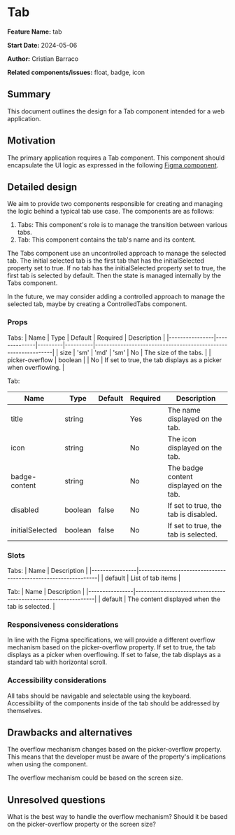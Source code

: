 # Tab

**Feature Name:** tab 

**Start Date:** 2024-05-06

**Author:** Cristian Barraco

**Related components/issues:** float, badge, icon


## Summary

This document outlines the design for a Tab component intended for a web application.

## Motivation

The primary application requires a Tab component. This component should encapsulate the UI logic as expressed in the following [Figma component](https://www.figma.com/file/tqDILjLuuGCXICMbLrzxB4/Design-System?type=design&node-id=120-24659&mode=dev).


## Detailed design

We aim to provide two components responsible for creating and managing the logic behind a typical tab use case. The components are as follows:

1. Tabs: This component's role is to manage the transition between various tabs.
2. Tab: This component contains the tab's name and its content.

The Tabs component use an uncontrolled approach to manage the selected tab. The initial selected tab is the first tab that has the initialSelected property set to true. If no tab has the initialSelected property set to true, the first tab is selected by default. Then the state is managed internally by the Tabs component.

In the future, we may consider adding a controlled approach to manage the selected tab, maybe by creating a ControlledTabs component.

### Props

Tabs: 
| Name           | Type         | Default | Required | Description                                                   |
|----------------|--------------|---------|----------|---------------------------------------------------------------|
| size           | 'sm' \| 'md' | 'sm'    | No       | The size of the tabs.                                         |
| picker-overflow | boolean      |         | No       | If set to true, the tab displays as a picker when overflowing. |


Tab: 

| Name           | Type         | Default | Required | Description                                                   |
|----------------|--------------|---------|----------|---------------------------------------------------------------|
| title          | string       |         | Yes      | The name displayed on the tab.                                |
| icon           | string       |         | No       | The icon displayed on the tab.                                |
| badge-content  | string       |         | No       | The badge content displayed on the tab.                       |
| disabled       | boolean      | false   | No       | If set to true, the tab is disabled.                          |
| initialSelected| boolean      | false   | No       | If set to true, the tab is selected.                          |


### Slots

Tabs:
| Name           | Description                                                   |
|----------------|---------------------------------------------------------------|
| default        | List of tab items                                             |

Tab:
| Name           | Description                                                   |
|----------------|---------------------------------------------------------------|
| default        | The content displayed when the tab is selected.               |


### Responsiveness considerations
In line with the Figma specifications, we will provide a different overflow mechanism based on the picker-overflow property. If set to true, the tab displays as a picker when overflowing. If set to false, the tab displays as a standard tab with horizontal scroll.

### Accessibility considerations
All tabs should be navigable and selectable using the keyboard. Accessibility of the components inside of the tab should be addressed by themselves.

## Drawbacks and alternatives
The overflow mechanism changes based on the picker-overflow property. This means that the developer must be aware of the property's implications when using the component.

The overflow mechanism could be based on the screen size. 

## Unresolved questions
What is the best way to handle the overflow mechanism? Should it be based on the picker-overflow property or the screen size?